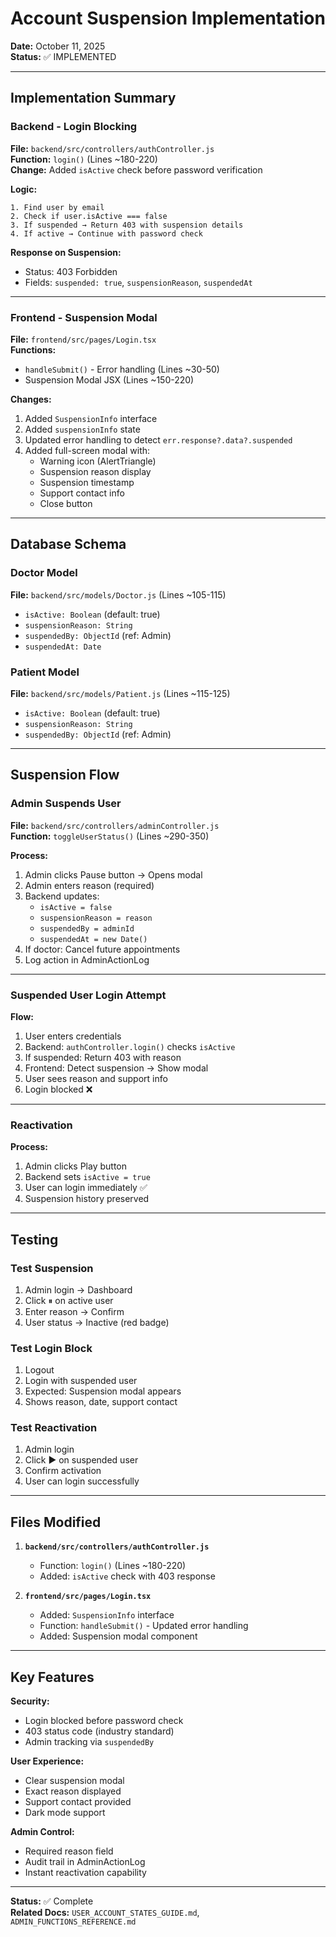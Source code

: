 # Account Suspension Implementation

**Date:** October 11, 2025  
**Status:** ✅ IMPLEMENTED

---

## Implementation Summary

### Backend - Login Blocking

**File:** `backend/src/controllers/authController.js`  
**Function:** `login()` (Lines ~180-220)  
**Change:** Added `isActive` check before password verification

**Logic:**

```
1. Find user by email
2. Check if user.isActive === false
3. If suspended → Return 403 with suspension details
4. If active → Continue with password check
```

**Response on Suspension:**

- Status: 403 Forbidden
- Fields: `suspended: true`, `suspensionReason`, `suspendedAt`

---

### Frontend - Suspension Modal

**File:** `frontend/src/pages/Login.tsx`  
**Functions:**

- `handleSubmit()` - Error handling (Lines ~30-50)
- Suspension Modal JSX (Lines ~150-220)

**Changes:**

1. Added `SuspensionInfo` interface
2. Added `suspensionInfo` state
3. Updated error handling to detect `err.response?.data?.suspended`
4. Added full-screen modal with:
   - Warning icon (AlertTriangle)
   - Suspension reason display
   - Suspension timestamp
   - Support contact info
   - Close button

---

## Database Schema

### Doctor Model

**File:** `backend/src/models/Doctor.js` (Lines ~105-115)

- `isActive: Boolean` (default: true)
- `suspensionReason: String`
- `suspendedBy: ObjectId` (ref: Admin)
- `suspendedAt: Date`

### Patient Model

**File:** `backend/src/models/Patient.js` (Lines ~115-125)

- `isActive: Boolean` (default: true)
- `suspensionReason: String`
- `suspendedBy: ObjectId` (ref: Admin)

---

## Suspension Flow

### Admin Suspends User

**File:** `backend/src/controllers/adminController.js`  
**Function:** `toggleUserStatus()` (Lines ~290-350)

**Process:**

1. Admin clicks Pause button → Opens modal
2. Admin enters reason (required)
3. Backend updates:
   - `isActive = false`
   - `suspensionReason = reason`
   - `suspendedBy = adminId`
   - `suspendedAt = new Date()`
4. If doctor: Cancel future appointments
5. Log action in AdminActionLog

---

### Suspended User Login Attempt

**Flow:**

1. User enters credentials
2. Backend: `authController.login()` checks `isActive`
3. If suspended: Return 403 with reason
4. Frontend: Detect suspension → Show modal
5. User sees reason and support info
6. Login blocked ❌

---

### Reactivation

**Process:**

1. Admin clicks Play button
2. Backend sets `isActive = true`
3. User can login immediately ✅
4. Suspension history preserved

---

## Testing

### Test Suspension

1. Admin login → Dashboard
2. Click ⏸ on active user
3. Enter reason → Confirm
4. User status → Inactive (red badge)

### Test Login Block

1. Logout
2. Login with suspended user
3. Expected: Suspension modal appears
4. Shows reason, date, support contact

### Test Reactivation

1. Admin login
2. Click ▶ on suspended user
3. Confirm activation
4. User can login successfully

---

## Files Modified

1. **`backend/src/controllers/authController.js`**

   - Function: `login()` (Lines ~180-220)
   - Added: `isActive` check with 403 response

2. **`frontend/src/pages/Login.tsx`**
   - Added: `SuspensionInfo` interface
   - Function: `handleSubmit()` - Updated error handling
   - Added: Suspension modal component

---

## Key Features

**Security:**

- Login blocked before password check
- 403 status code (industry standard)
- Admin tracking via `suspendedBy`

**User Experience:**

- Clear suspension modal
- Exact reason displayed
- Support contact provided
- Dark mode support

**Admin Control:**

- Required reason field
- Audit trail in AdminActionLog
- Instant reactivation capability

---

**Status:** ✅ Complete  
**Related Docs:** `USER_ACCOUNT_STATES_GUIDE.md`, `ADMIN_FUNCTIONS_REFERENCE.md`
